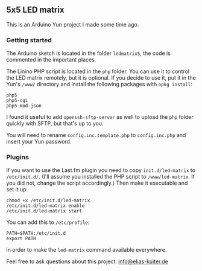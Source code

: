## 5x5 LED matrix

This is an Arduino Yun project I made some time ago.

### Getting started

The Arduino sketch is located in the folder ``ledmatrix5``, the code is commented in the important places.

The Linino PHP script is located in the ```php``` folder. You can use it to control the LED matrix remotely,
but it is optional. If you decide to use it, put it in the Yun's ``/www/`` directory and install the following
packages with ``opkg install``:
```
php5
php5-cgi
php5-mod-json
```

I found it useful to add ``openssh-sftp-server`` as well to upload the ``php`` folder quickly with SFTP,
but that's up to you.

You will need to rename ``config.inc.template.php`` to ``config.inc.php`` and insert your Yun password.

### Plugins

If you want to use the Last.fm plugin you need to copy ``init.d/led-matrix`` to ``/etc/init.d/``.
(I'll assume you installed the PHP script to ``/www/led-matrix``. If you did not, change the script accordingly.)
Then make it executable and set it up:
```
chmod +x /etc/init.d/led-matrix
/etc/init.d/led-matrix enable
/etc/init.d/led-matrix start
```
You can add this to ``/etc/profile``:
```
PATH=$PATH:/etc/init.d
export PATH
```
in order to make the ``led-matrix`` command available everywhere.

Feel free to ask questions about this project: [info@elias-kuiter.de](mailto:info@elias-kuiter.de)